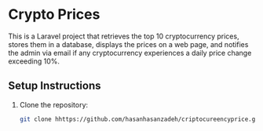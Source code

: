 # Crypto Prices

This is a Laravel project that retrieves the top 10 cryptocurrency prices, stores them in a database, displays the prices on a web page, and notifies the admin via email if any cryptocurrency experiences a daily price change exceeding 10%.

## Setup Instructions

1. Clone the repository:
   ```bash
   git clone hhttps://github.com/hasanhasanzadeh/criptocureencyprice.git
